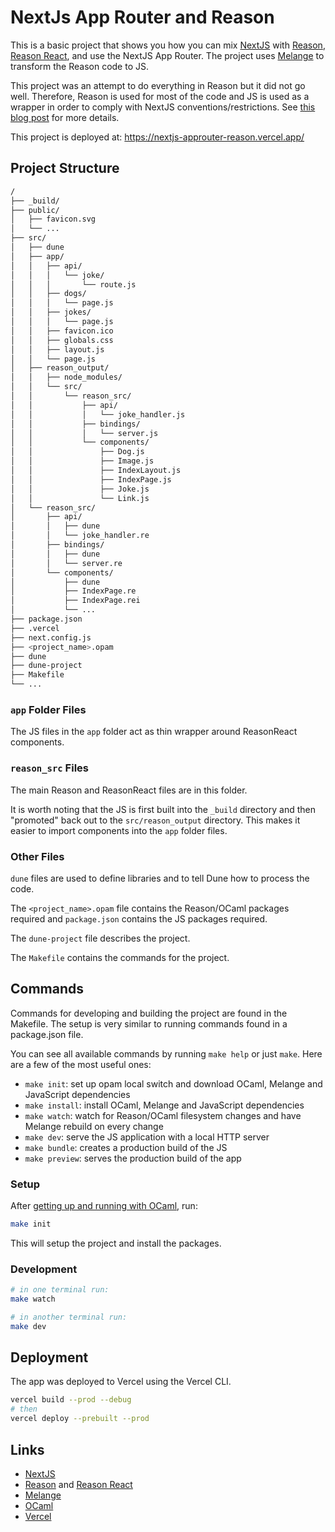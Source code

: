 # NextJs App Router and Reason

This is a basic project that shows you how you can mix [NextJS](https://nextjs.org) with [Reason](https://reasonml.github.io/en), [Reason React](https://reasonml.github.io/reason-react/en), and use the NextJS App Router. The project uses [Melange](https://melange.re/v1.0.0/) to transform the Reason code to JS.

This project was an attempt to do everything in Reason but it did not go well. Therefore, Reason is used for most of the code and JS is used as a wrapper in order to comply with NextJS conventions/restrictions. See [this blog post]() for more details.

This project is deployed at: https://nextjs-approuter-reason.vercel.app/

## Project Structure

```sh
/
├── _build/
├── public/
│   ├── favicon.svg
│   └── ...
├── src/
│   ├── dune
│   ├── app/
│   │   ├── api/
│   │   │   └── joke/
│   │   │       └── route.js
│   │   ├── dogs/
│   │   │   └── page.js
│   │   ├── jokes/
│   │   │   └── page.js
│   │   ├── favicon.ico
│   │   ├── globals.css
│   │   ├── layout.js
│   │   └── page.js
│   ├── reason_output/
│   │   ├── node_modules/
│   │   └── src/
│   │       └── reason_src/
│   │           ├── api/
│   │           │   └── joke_handler.js
│   │           ├── bindings/
│   │           │   └── server.js
│   │           └── components/
│   │               ├── Dog.js
│   │               ├── Image.js
│   │               ├── IndexLayout.js
│   │               ├── IndexPage.js
│   │               ├── Joke.js
│   │               └── Link.js
│   └── reason_src/
│       ├── api/
│       │   ├── dune
│       │   └── joke_handler.re
│       ├── bindings/
│       │   ├── dune
│       │   └── server.re
│       └── components/
│           ├── dune
│           ├── IndexPage.re
│           ├── IndexPage.rei
│           └── ...
├── package.json
├── .vercel
├── next.config.js
├── <project_name>.opam
├── dune
├── dune-project
├── Makefile
└── ...
```

### `app` Folder Files

The JS files in the `app` folder act as thin wrapper around ReasonReact components.

### `reason_src` Files

The main Reason and ReasonReact files are in this folder.

It is worth noting that the JS is first built into the `_build` directory and then "promoted" back out to the `src/reason_output` directory. This makes it easier to import components into the `app` folder files.

### Other Files

`dune` files are used to define libraries and to tell Dune how to process the code.

The `<project_name>.opam` file contains the Reason/OCaml packages required and `package.json` contains the JS packages required.

The `dune-project` file describes the project.

The `Makefile` contains the commands for the project.

## Commands

Commands for developing and building the project are found in the Makefile. The setup is very similar to running commands found in a package.json file.

You can see all available commands by running `make help` or just `make`. Here
are a few of the most useful ones:

- `make init`: set up opam local switch and download OCaml, Melange and
  JavaScript dependencies
- `make install`: install OCaml, Melange and JavaScript dependencies
- `make watch`: watch for Reason/OCaml filesystem changes and have Melange rebuild on every change
- `make dev`: serve the JS application with a local HTTP server
- `make bundle`: creates a production build of the JS
- `make preview`: serves the production build of the app

### Setup

After [getting up and running with OCaml](https://ocaml.org/docs/up-and-running), run:

```sh
make init
```

This will setup the project and install the packages.

### Development

```sh
# in one terminal run:
make watch

# in another terminal run:
make dev
```

## Deployment

The app was deployed to Vercel using the Vercel CLI.

```sh
vercel build --prod --debug
# then
vercel deploy --prebuilt --prod
```

## Links

- [NextJS](https://nextjs.org)
- [Reason](https://reasonml.github.io/en) and [Reason React](https://reasonml.github.io/reason-react/en)
- [Melange](https://melange.re/v1.0.0/)
- [OCaml](https://ocaml.org)
- [Vercel](https://vercel.com)
